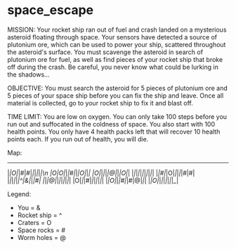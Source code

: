# space_escape

MISSION:
Your rocket ship ran out of fuel and crash landed on a mysterious asteroid floating through space. 
Your sensors have detected a source of plutonium ore, which can be used to power your ship, scattered 
throughout the asteroid's surface. You must scavenge the asteroid in search of plutonium ore for fuel, 
as well as find pieces of your rocket ship that broke off during the crash. Be careful, you never know 
what could be lurking in the shadows...

OBJECTIVE:
You must search the asteroid for 5 pieces of plutonium ore and 5 pieces of your space ship before you 
can fix the ship and leave. Once all material is collected, go to your rocket ship to fix it and blast off.

TIME LIMIT:
You are low on oxygen. You can only take 100 steps before you run out and suffocated in the coldness of 
space. You also start with 100 health points. You only have 4 health packs left that will recover 
10 health points each. If you run out of health, you will die.

Map: 
 _ _ _ _ _ _ _ _ _ _
|_|O|_|#|#|_|_|_|_|_|\n
|O|O|_|_|#|_|_|O|_|_|
|O|_|_|_|_|@|_|_|O|_|
|_|_|_|_|_|_|_|_|_|_|
|_|#|_|O|_|_|_|_|#|#|
|_|_|_|_|_|^|&|_|_|#|
|_|_|@|_|_|_|_|_|_|_|
|O|_|_|#|_|_|_|_|_|_|
|_|O|_|_|#|_|#|@|_|_|
|_|O|_|_|_|_|_|_|_|_|

Legend:
 - You = &
 - Rocket ship = ^
 - Craters = O
 - Space rocks = #
 - Worm holes = @
